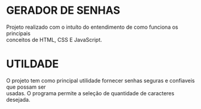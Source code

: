 # GERADOR DE SENHAS
Projeto realizado com o intuíto do entendimento de como funciona os principais<br>
conceitos de HTML, CSS E JavaScript.

# UTILDADE
O projeto tem como principal utilidade fornecer senhas seguras e confiaveis que possam ser<br>
usadas. O programa permite a seleção de quantidade de caracteres desejada.
